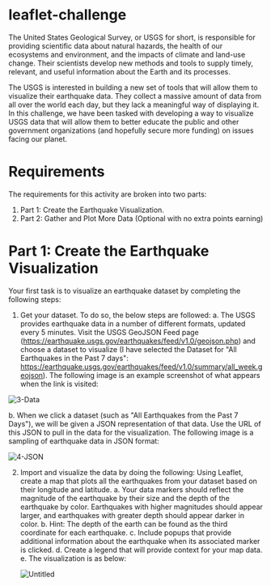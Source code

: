 # leaflet-challenge
The United States Geological Survey, or USGS for short, is responsible for providing scientific data about natural hazards, the health of our ecosystems and environment, and the impacts of climate and land-use change. Their scientists develop new methods and tools to supply timely, relevant, and useful information about the Earth and its processes.

The USGS is interested in building a new set of tools that will allow them to visualize their earthquake data. They collect a massive amount of data from all over the world each day, but they lack a meaningful way of displaying it. In this challenge, we have been tasked with developing a way to visualize USGS data that will allow them to better educate the public and other government organizations (and hopefully secure more funding) on issues facing our planet.

# Requirements
The requirements for this activity are broken into two parts:
1. Part 1: Create the Earthquake Visualization.
2. Part 2: Gather and Plot More Data (Optional with no extra points earning)

# Part 1: Create the Earthquake Visualization
Your first task is to visualize an earthquake dataset by completing the following steps:

1. Get your dataset. To do so, the below steps are followed:
   a. The USGS provides earthquake data in a number of different formats, updated every 5 minutes. Visit the USGS GeoJSON Feed page (https://earthquake.usgs.gov/earthquakes/feed/v1.0/geojson.php) and choose a dataset to visualize (I have selected the Dataset for "All Earthquakes in the Past 7 days": https://earthquake.usgs.gov/earthquakes/feed/v1.0/summary/all_week.geojson). The following image is an example screenshot of what appears when the link is visited:

![3-Data](https://github.com/Pooja14n/leaflet-challenge/assets/144713762/0edcf48f-2514-4001-ade0-ae2d0b14bb92)

   b. When we click a dataset (such as "All Earthquakes from the Past 7 Days"), we will be given a JSON representation of that data. Use the URL of this JSON to pull in the data for the visualization. The following image is a sampling of earthquake data in JSON format:

   ![4-JSON](https://github.com/Pooja14n/leaflet-challenge/assets/144713762/42c3a7a4-d623-431f-ac8c-ec33f5914d7f)

2. Import and visualize the data by doing the following:
Using Leaflet, create a map that plots all the earthquakes from your dataset based on their longitude and latitude.
   a. Your data markers should reflect the magnitude of the earthquake by their size and the depth of the earthquake by color. Earthquakes with higher magnitudes should appear larger, and earthquakes with greater depth should appear darker in color.
   b. Hint: The depth of the earth can be found as the third coordinate for each earthquake.
   c. Include popups that provide additional information about the earthquake when its associated marker is clicked.
   d. Create a legend that will provide context for your map data.
   e. The visualization is as below:
   
   ![Untitled](https://github.com/Pooja14n/leaflet-challenge/assets/144713762/25177ab7-f65c-4265-8745-6b11a4c0f847)


   
